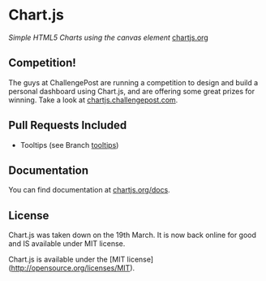 Chart.js
=======
*Simple HTML5 Charts using the canvas element* [chartjs.org](http://www.chartjs.org)

Competition!
-------
The guys at ChallengePost are running a competition to design and build a personal dashboard using Chart.js, and are offering some great prizes for winning. Take a look at [chartjs.challengepost.com](http://chartjs.challengepost.com/).

Pull Requests Included 
-------
* Tooltips (see Branch [tooltips](https://github.com/Regaddi/Chart.js/tree/tooltips))

Documentation
-------
You can find documentation at [chartjs.org/docs](http://www.chartjs.org/docs).

License
-------
Chart.js was taken down on the 19th March. It is now back online for good and IS available under MIT license.

Chart.js is available under the [MIT license] (http://opensource.org/licenses/MIT).
